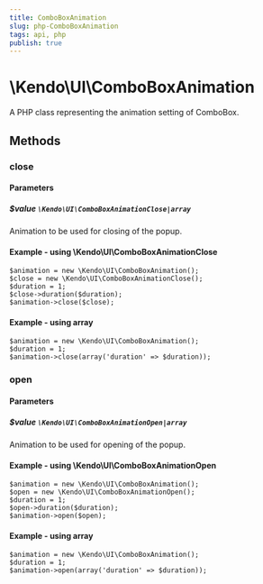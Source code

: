 ```yaml
---
title: ComboBoxAnimation
slug: php-ComboBoxAnimation
tags: api, php
publish: true
---
```


# \Kendo\UI\ComboBoxAnimation

A PHP class representing the animation setting of ComboBox.


## Methods

### close

#### Parameters

##### $value `\Kendo\UI\ComboBoxAnimationClose|array`

Animation to be used for closing of the popup.


#### Example - using \Kendo\UI\ComboBoxAnimationClose

    $animation = new \Kendo\UI\ComboBoxAnimation();
    $close = new \Kendo\UI\ComboBoxAnimationClose();
    $duration = 1;
    $close->duration($duration);
    $animation->close($close);

#### Example - using array

    $animation = new \Kendo\UI\ComboBoxAnimation();
    $duration = 1;
    $animation->close(array('duration' => $duration));

### open

#### Parameters

##### $value `\Kendo\UI\ComboBoxAnimationOpen|array`

Animation to be used for opening of the popup.


#### Example - using \Kendo\UI\ComboBoxAnimationOpen

    $animation = new \Kendo\UI\ComboBoxAnimation();
    $open = new \Kendo\UI\ComboBoxAnimationOpen();
    $duration = 1;
    $open->duration($duration);
    $animation->open($open);

#### Example - using array

    $animation = new \Kendo\UI\ComboBoxAnimation();
    $duration = 1;
    $animation->open(array('duration' => $duration));

